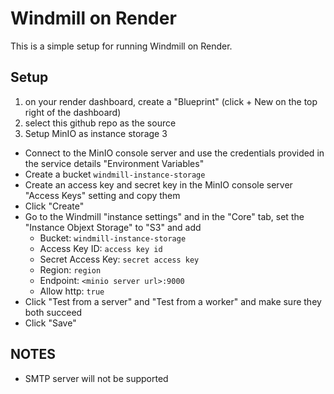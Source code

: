 # Windmill on Render

This is a simple setup for running Windmill on Render.

## Setup

1. on your render dashboard, create a "Blueprint" (click + New on the top right of the dashboard)
2. select this github repo as the source
3. Setup MinIO as instance storage
3
- Connect to the MinIO console server and use the credentials provided in the service details "Environment Variables"
- Create a bucket `windmill-instance-storage`
- Create an access key and secret key in the MinIO console server "Access Keys" setting and copy them
- Click "Create"
- Go to the Windmill "instance settings" and in the "Core" tab, set the "Instance Objext Storage" to "S3" and add
  -  Bucket: `windmill-instance-storage`
  -  Access Key ID: `access key id`
  -  Secret Access Key: `secret access key`
  -  Region: `region`
  -  Endpoint: `<minio server url>:9000`
  -  Allow http: `true`
- Click "Test from a server" and "Test from a worker" and make sure they both succeed
- Click "Save"
 

## NOTES

- SMTP server will not be supported
